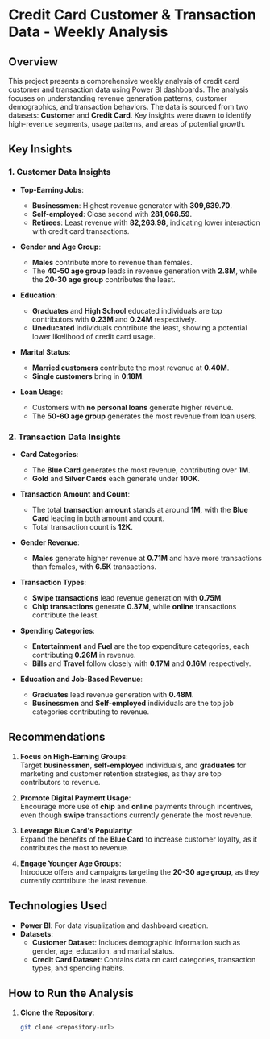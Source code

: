 # Credit Card Customer & Transaction Data - Weekly Analysis

## Overview
This project presents a comprehensive weekly analysis of credit card customer and transaction data using Power BI dashboards. The analysis focuses on understanding revenue generation patterns, customer demographics, and transaction behaviors. The data is sourced from two datasets: **Customer** and **Credit Card**. Key insights were drawn to identify high-revenue segments, usage patterns, and areas of potential growth.

## Key Insights

### 1. **Customer Data Insights**
   - **Top-Earning Jobs**:  
     - **Businessmen**: Highest revenue generator with **309,639.70**.  
     - **Self-employed**: Close second with **281,068.59**.  
     - **Retirees**: Least revenue with **82,263.98**, indicating lower interaction with credit card transactions.
  
   - **Gender and Age Group**:  
     - **Males** contribute more to revenue than females.  
     - The **40-50 age group** leads in revenue generation with **2.8M**, while the **20-30 age group** contributes the least.

   - **Education**:  
     - **Graduates** and **High School** educated individuals are top contributors with **0.23M** and **0.24M** respectively.  
     - **Uneducated** individuals contribute the least, showing a potential lower likelihood of credit card usage.

   - **Marital Status**:  
     - **Married customers** contribute the most revenue at **0.40M**.  
     - **Single customers** bring in **0.18M**.

   - **Loan Usage**:  
     - Customers with **no personal loans** generate higher revenue.  
     - The **50-60 age group** generates the most revenue from loan users.

### 2. **Transaction Data Insights**
   - **Card Categories**:  
     - The **Blue Card** generates the most revenue, contributing over **1M**.  
     - **Gold** and **Silver Cards** each generate under **100K**.

   - **Transaction Amount and Count**:  
     - The total **transaction amount** stands at around **1M**, with the **Blue Card** leading in both amount and count.  
     - Total transaction count is **12K**.

   - **Gender Revenue**:  
     - **Males** generate higher revenue at **0.71M** and have more transactions than females, with **6.5K** transactions.

   - **Transaction Types**:  
     - **Swipe transactions** lead revenue generation with **0.75M**.  
     - **Chip transactions** generate **0.37M**, while **online** transactions contribute the least.

   - **Spending Categories**:  
     - **Entertainment** and **Fuel** are the top expenditure categories, each contributing **0.26M** in revenue.  
     - **Bills** and **Travel** follow closely with **0.17M** and **0.16M** respectively.

   - **Education and Job-Based Revenue**:  
     - **Graduates** lead revenue generation with **0.48M**.  
     - **Businessmen** and **Self-employed** individuals are the top job categories contributing to revenue.

## Recommendations
1. **Focus on High-Earning Groups**:  
   Target **businessmen**, **self-employed** individuals, and **graduates** for marketing and customer retention strategies, as they are top contributors to revenue.

2. **Promote Digital Payment Usage**:  
   Encourage more use of **chip** and **online** payments through incentives, even though **swipe** transactions currently generate the most revenue.

3. **Leverage Blue Card's Popularity**:  
   Expand the benefits of the **Blue Card** to increase customer loyalty, as it contributes the most to revenue.

4. **Engage Younger Age Groups**:  
   Introduce offers and campaigns targeting the **20-30 age group**, as they currently contribute the least revenue.

## Technologies Used
- **Power BI**: For data visualization and dashboard creation.
- **Datasets**:  
   - **Customer Dataset**: Includes demographic information such as gender, age, education, and marital status.  
   - **Credit Card Dataset**: Contains data on card categories, transaction types, and spending habits.

## How to Run the Analysis
1. **Clone the Repository**:
   ```bash
   git clone <repository-url>
